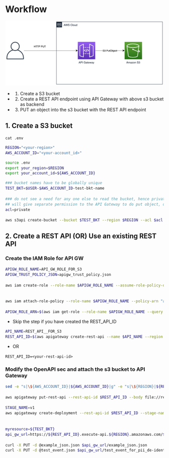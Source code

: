 # Workflow

![](./apigw_s3_integration.png)

- 1. Create a S3 bucket
- 2. Create a REST API endpoint using API Gateway with above s3 bucket as backend
- 3. PUT an object into the s3 bucket with the REST API endpoint

## 1. Create a S3 bucket

`cat .env`

```bash
REGION="<your-region>"
AWS_ACCOUNT_ID="<your-account_id>"
```

```bash
source .env
export your_region=$REGION
export your_account_id=${AWS_ACCOUNT_ID}
```

```bash
### bucket names have to be globally unique
TEST_BKT=$USER-$AWS_ACCOUNT_ID-test-bkt-name

### do not see a need for any one else to read the bucket, hence private 
## will give separate permission to the API Gateway to do put object, delete object
acl=private

aws s3api create-bucket --bucket $TEST_BKT --region $REGION --acl $acl --create-bucket-configuration LocationConstraint=$REGION
```

## 2. Create a REST API (OR) Use an existing REST API

### Create the IAM Role for API GW

```bash
APIGW_ROLE_NAME=API_GW_ROLE_FOR_S3
APIGW_TRUST_POLICY_JSON=apigw_trust_policy.json

aws iam create-role --role-name $APIGW_ROLE_NAME --assume-role-policy-document file://${APIGW_TRUST_POLICY_JSON}


aws iam attach-role-policy --role-name $APIGW_ROLE_NAME --policy-arn "arn:aws:iam::${AWS_ACCOUNT_ID}:policy/${APIGW_POLICY_NAME}"

APIGW_ROLE_ARN=$(aws iam get-role --role-name $APIGW_ROLE_NAME --query "Role.Arn" --output text)
```

- Skip the step if you have created the REST_API_ID

```bash
API_NAME=REST_API__FOR_S3
REST_API_ID=$(aws apigateway create-rest-api --name $API_NAME --region ${your_region} --endpoint-configuration types=REGIONAL --query 'id' --output text) 
```

- OR

`REST_API_ID=<your-rest-api-id>`

### Modify the OpenAPI sec and attach the s3 bucket to API Gateway

```bash
sed -e "s|\${AWS_ACCOUNT_ID}|${AWS_ACCOUNT_ID}|g" -e "s|\${REGION}|${REGION}|g" -e "s|\${APIGW_ROLE_ARN}|${APIGW_ROLE_ARN}|g" restapi_for_s3_put_3_template.yaml > restapi_for_s3_put_3_final.yml

aws apigateway put-rest-api --rest-api-id $REST_API_ID --body file://restapi_for_s3_put_3_final.yml

STAGE_NAME=v1
aws apigateway create-deployment --rest-api-id $REST_API_ID --stage-name $STAGE_NAME --region $REGION


myresource=${TEST_BKT}
api_gw_url=https://${REST_API_ID}.execute-api.${REGION}.amazonaws.com/${STAGE_NAME}/${myresource}

curl -X PUT -d @example_json.json $api_gw_url/example_json.json
curl -X PUT -d @test_event.json $api_gw_url/test_event_for_pii_de-identification.json
```
